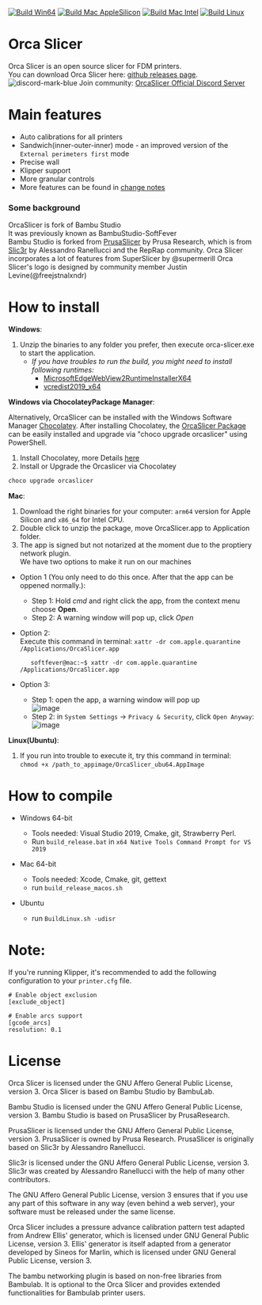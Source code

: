 
[![Build Win64](https://github.com/SoftFever/OrcaSlicer/actions/workflows/build_win.yml/badge.svg)](https://github.com/SoftFever/OrcaSlicer/actions/workflows/build_win.yml)
[![Build Mac AppleSilicon](https://github.com/SoftFever/OrcaSlicer/actions/workflows/build_mac_arm64.yml/badge.svg)](https://github.com/SoftFever/OrcaSlicer/actions/workflows/build_mac_arm64.yml)
[![Build Mac Intel](https://github.com/SoftFever/OrcaSlicer/actions/workflows/build_mac_x64.yml/badge.svg)](https://github.com/SoftFever/OrcaSlicer/actions/workflows/build_mac_x64.yml)
[![Build Linux](https://github.com/SoftFever/OrcaSlicer/actions/workflows/build_linux.yml/badge.svg)](https://github.com/SoftFever/OrcaSlicer/actions/workflows/build_linux.yml)

# Orca Slicer     
Orca Slicer is an open source slicer for FDM printers.   
You can download Orca Slicer here: [github releases page](https://github.com/SoftFever/OrcaSlicer/releases/).  
![discord-mark-blue](https://github.com/SoftFever/OrcaSlicer/assets/103989404/b97d5ffc-072d-4d0a-bbda-e67ef373876f) Join community: [OrcaSlicer Official Discord Server](https://discord.gg/WTEkCR6SnV)   

# Main features
- Auto calibrations for all printers
- Sandwich(inner-outer-inner) mode - an improved version of the `External perimeters first` mode
- Precise wall
- Klipper support
- More granular controls
- More features can be found in [change notes](https://github.com/SoftFever/OrcaSlicer/releases/)  

### Some background
OrcaSlicer is fork of Bambu Studio  
It was previously known as BambuStudio-SoftFever  
Bambu Studio is forked from [PrusaSlicer](https://github.com/prusa3d/PrusaSlicer) by Prusa Research, which is from [Slic3r](https://github.com/Slic3r/Slic3r) by Alessandro Ranellucci and the RepRap community. 
Orca Slicer incorporates a lot of features from SuperSlicer by @supermerill
Orca Slicer's logo is designed by community member Justin Levine(@freejstnalxndr)  

# How to install
**Windows**: 
1.  Unzip the binaries to any folder you prefer, then execute orca-slicer.exe to start the application.  
    - *If you have troubles to run the build, you might need to install following runtimes:*
      - [MicrosoftEdgeWebView2RuntimeInstallerX64](https://github.com/SoftFever/BambuStudio-SoftFever/releases/download/v1.0.10-sf2/MicrosoftEdgeWebView2RuntimeInstallerX64.exe)  
      - [vcredist2019_x64](https://github.com/SoftFever/BambuStudio-SoftFever/releases/download/v1.0.10-sf2/vcredist2019_x64.exe)  

**Windows via ChocolateyPackage Manager**:

Alternatively, OrcaSlicer can be installed with the Windows Software Manager [Chocolatey](https://chocolatey.org). After installing Chocolatey, the [OrcaSlicer Package](https://community.chocolatey.org/packages/orcaslicer) can be easily installed and upgrade via "choco upgrade orcaslicer" using PowerShell.

1. Install Chocolatey, more Details [here](https://docs.chocolatey.org/en-us/choco/setup#install-with-powershell.exe)
2. Install or Upgrade the Orcaslicer via Chocolatey

```powershell
choco upgrade orcaslicer
```

**Mac**:
1. Download the right binaries for your computer: `arm64` version for Apple Silicon and `x86_64` for Intel CPU.  
2. Double click to unzip the package, move OrcaSlicer.app to Application folder.  
3. The app is signed but not notarized at the moment due to the proptiery network plugin.  
    We have two options to make it run on our machines  
  - Option 1 (You only need to do this once. After that the app can be oppened normally.):
    - Step 1: Hold _cmd_ and right click the app, from the context menu choose **Open**.
    - Step 2: A warning window will pop up, click _Open_  
    
  - Option 2:  
    Execute this command in terminal: `xattr -dr com.apple.quarantine /Applications/OrcaSlicer.app`
     ```console
        softfever@mac:~$ xattr -dr com.apple.quarantine /Applications/OrcaSlicer.app
    ```
  - Option 3:  
      - Step 1: open the app, a warning window will pop up  
          ![image](./SoftFever_doc/mac_cant_open.png)  
      - Step 2: in `System Settings` -> `Privacy & Security`, click `Open Anyway`:  
          ![image](./SoftFever_doc/mac_security_setting.png)  

**Linux(Ubuntu)**:
 1. If you run into trouble to execute it, try this command in terminal:  
    `chmod +x /path_to_appimage/OrcaSlicer_ubu64.AppImage`
# How to compile
- Windows 64-bit  
  - Tools needed: Visual Studio 2019, Cmake, git, Strawberry Perl.
  - Run `build_release.bat` in `x64 Native Tools Command Prompt for VS 2019`

- Mac 64-bit  
  - Tools needed: Xcode, Cmake, git, gettext
  - run `build_release_macos.sh`

- Ubuntu  
  - run `BuildLinux.sh -udisr`


# Note: 
If you're running Klipper, it's recommended to add the following configuration to your `printer.cfg` file.
```
# Enable object exclusion
[exclude_object]

# Enable arcs support
[gcode_arcs]
resolution: 0.1
```

# License
Orca Slicer is licensed under the GNU Affero General Public License, version 3. Orca Slicer is based on Bambu Studio by BambuLab.

Bambu Studio is licensed under the GNU Affero General Public License, version 3. Bambu Studio is based on PrusaSlicer by PrusaResearch.

PrusaSlicer is licensed under the GNU Affero General Public License, version 3. PrusaSlicer is owned by Prusa Research. PrusaSlicer is originally based on Slic3r by Alessandro Ranellucci.

Slic3r is licensed under the GNU Affero General Public License, version 3. Slic3r was created by Alessandro Ranellucci with the help of many other contributors.

The GNU Affero General Public License, version 3 ensures that if you use any part of this software in any way (even behind a web server), your software must be released under the same license.

Orca Slicer includes a pressure advance calibration pattern test adapted from Andrew Ellis' generator, which is licensed under GNU General Public License, version 3. Ellis' generator is itself adapted from a generator developed by Sineos for Marlin, which is licensed under GNU General Public License, version 3.

The bambu networking plugin is based on non-free libraries from Bambulab. It is optional to the Orca Slicer and provides extended functionalities for Bambulab printer users.

